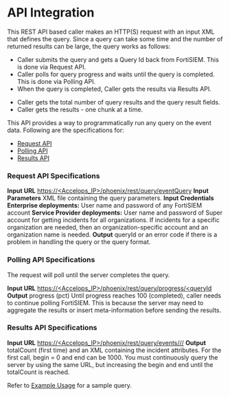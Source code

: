# API Integration

This REST API based caller makes an HTTP(S) request with an input XML that defines the query. Since a query can take some time and the number of returned results can be large, the query works as follows:

* Caller submits the query and gets a Query Id back from FortiSIEM. This is done via Request API.
* Caller polls for query progress and waits until the query is completed. This is done via Polling API.
* When the query is completed, Caller gets the results via Results API.
- Caller gets the total number of query results and the query result fields.
- Caller gets the results - one chunk at a time.

This API provides a way to programmatically run any query on the event data. Following are the specifications for:

* [Request API](https://docs.fortinet.com/document/fortisiem/6.3.0/integration-api-guide/451674/events-and-report-integration#Request)
* [Polling API](https://docs.fortinet.com/document/fortisiem/6.3.0/integration-api-guide/451674/events-and-report-integration#Polling)
* [Results API](https://docs.fortinet.com/document/fortisiem/6.3.0/integration-api-guide/451674/events-and-report-integration#Results)

### Request API Specifications
**Input URL**	[https://<Accelops_IP>/phoenix/rest/query/eventQuery](https://<Accelops_IP>/phoenix/rest/query/eventQuery)
**Input Parameters**	 XML file containing the query parameters.
**Input Credentials**	
**Enterprise deployments:** User name and password of any FortiSIEM account
**Service Provider deployments:** User name and password of Super account for getting incidents for all organizations. If incidents for a specific organization are needed, then an organization-specific account and an organization name is needed.
**Output**	 queryId or an error code if there is a problem in handling the query or the query format.

### Polling API Specifications
The request will poll until the server completes the query.

**Input URL**	[https://<Accelops_IP>/phoenix/rest/query/progress/<queryId](https://<Accelops_IP>/phoenix/rest/query/progress/<queryId>)
**Output**	progress (pct)
Until progress reaches 100 (completed), caller needs to continue polling FortiSIEM. This is because the server may need to aggregate the results or insert meta-information before sending the results.

### Results API Specifications
**Input URL**	[https://<Accelops_IP>/phoenix/rest/query/events/<queryId>/<begin>/<end>](https://<Accelops_IP>/phoenix/rest/query/events/<queryId>/<begin>/<end>)
**Output**	totalCount (first time) and an XML containing the incident attributes.
For the first call, begin = 0 and end can be 1000. You must continuously query the server by using the same URL, but increasing the begin and end until the totalCount is reached.

Refer to [Example Usage](https://docs.fortinet.com/document/fortisiem/6.3.0/integration-api-guide/929584/example-usage) for a sample query.
